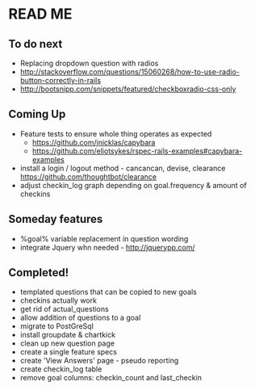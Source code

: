 # READ ME

## To do next

- Replacing dropdown question with radios
- http://stackoverflow.com/questions/15060268/how-to-use-radio-button-correctly-in-rails
- http://bootsnipp.com/snippets/featured/checkboxradio-css-only

## Coming Up

- Feature tests to ensure whole thing operates as expected
  - https://github.com/jnicklas/capybara
  - https://github.com/eliotsykes/rspec-rails-examples#capybara-examples
- install a login / logout method - cancancan, devise, clearance https://github.com/thoughtbot/clearance
- adjust checkin_log graph depending on goal.frequency & amount of checkins

## Someday features

- %goal% variable replacement in question wording
- integrate Jquery whn needed - http://jquerypp.com/

## Completed!

- templated questions that can be copied to new goals
- checkins actually work
- get rid of actual_questions
- allow addition of questions to a goal
- migrate to PostGreSql
- install groupdate & chartkick
- clean up new question page
- create a single feature specs
- create 'View Answers' page - pseudo reporting
- create checkin_log table
- remove goal columns: checkin_count and last_checkin

